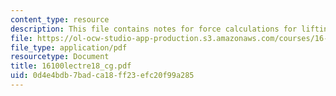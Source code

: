 ```yaml
---
content_type: resource
description: This file contains notes for force calculations for lifting line.
file: https://ol-ocw-studio-app-production.s3.amazonaws.com/courses/16-100-aerodynamics-fall-2005/0d4e4bdb7badca18ff23efc20f99a285_16100lectre18_cg.pdf
file_type: application/pdf
resourcetype: Document
title: 16100lectre18_cg.pdf
uid: 0d4e4bdb-7bad-ca18-ff23-efc20f99a285
---
```

